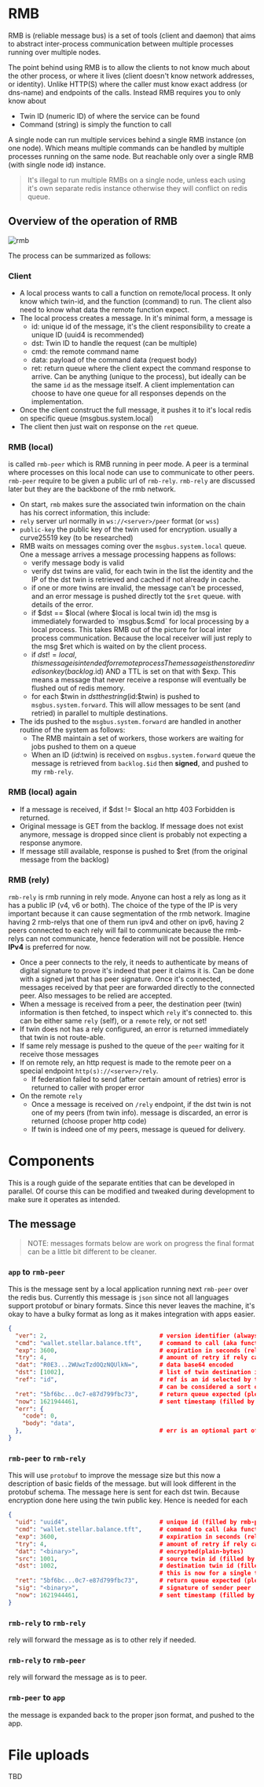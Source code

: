 # RMB
RMB is (reliable message bus) is a set of tools (client and daemon) that aims to abstract inter-process communication between multiple processes running over multiple nodes.

The point behind using RMB is to allow the clients to not know much about the other process, or where it lives (client doesn't know network addresses, or identity). Unlike HTTP(S) where the caller must know exact address (or dns-name) and endpoints of the calls. Instead RMB requires you to only know about
- Twin ID (numeric ID) of where the service can be found
- Command (string) is simply the function to call

A single node can run multiple services behind a single RMB instance (on one node). Which means multiple commands can be handled by multiple processes running on the same node. But reachable only over a single RMB (with single node id) instance.

> It's illegal to run multiple RMBs on a single node, unless each using it's own separate redis instance otherwise they will conflict on redis queue.

## Overview of the operation of RMB
![rmb](png/RMB.png)

The process can be summarized as follows:
### Client
- A local process wants to call a function on remote/local process. It only know which twin-id, and the function (command) to run. The client also need to know what data the remote function expect.
- The local process creates a message. In it's minimal form, a message is
  - id: unique id of the message, it's the client responsibility to create a unique ID (uuid4 is recommended)
  - dst: Twin ID to handle the request (can be multiple)
  - cmd: the remote command name
  - data: payload of the command data (request body)
  - ret: return queue where the client expect the command response to arrive. Can be anything (unique to the process), but ideally can be the same `id` as the message itself. A client implementation can choose to have one queue for all responses depends on the implementation.
- Once the client construct the full message, it pushes it to it's local redis on specific queue (msgbus.system.local)
- The client then just wait on response on the `ret` queue.

### RMB (local)
is called `rmb-peer` which is RMB running in peer mode. A peer is a terminal where processes on this local node can use to communicate to other peers. `rmb-peer` require to be given a public url of `rmb-rely`. `rmb-rely` are discussed later but they are the backbone of the rmb network.

- On start, `rmb` makes sure the associated twin information on the chain has his correct information, this include:
 - `rely` server url normally in `ws://<server>/peer` format (or `wss`)
 - `public-key` the public key of the twin used for encryption. usually a curve25519 key (to be researched)
- RMB waits on messages coming over the `msgbus.system.local` queue. One a message arrives a message processing happens as follows:
  - verify message body is valid
  - verify dst twins are valid, for each twin in the list the identity and the IP of the dst twin is retrieved and cached if not already in cache.
  - if one or more twins are invalid, the message can't be processed, and an error message is pushed directly tot the `$ret` queue. with details of the error.
  - if $dst == $local  (where $local is local twin id) the msg is immediately forwarded to `msgbus.$cmd` for local processing by a local process. This takes RMB out of the picture for local inter process communication. Because the local receiver will just reply to the msg $ret which is waited on by the client process.
  - if $dst != local, this message is intended for remote process The message is then stored in redis on key (backlog.$id) AND a TTL is set on that with $exp. This means a message that never receive a response will eventually be flushed out of redis memory.
  - for each $twin in $dst the string ($id:$twin) is pushed to `msgbus.system.forward`. This will allow messages to be sent (and retried) in parallel to multiple destinations.
- The ids pushed to the `msgbus.system.forward` are handled in another routine of the system as follows:
  - The RMB maintain a set of workers, those workers are waiting for jobs pushed to them on a queue
  - When an ID ($id:$twin) is received on `msgbus.system.forward` queue the message is retrieved from `backlog.$id` then **signed**, and pushed to my `rmb-rely`.

### RMB (local) again
- If a message is received, if $dst != $local an http 403 Forbidden is returned.
- Original message is GET from the backlog. If message does not exist anymore, message is dropped since client is probably not expecting a response anymore.
- If message still available, response is pushed to $ret (from the original message from the backlog)

### RMB (rely)
`rmb-rely` is rmb running in rely mode. Anyone can host a rely as long as it has a public IP (v4, v6 or both). The choice of the type of the IP is very important because
it can cause segmentation of the rmb network. Imagine having 2 rmb-relys that one of them run ipv4 and other on ipv6, having 2 peers connected to each rely will fail to communicate because the rmb-relys can not communicate, hence federation will not be possible. Hence **IPv4** is preferred for now.

- Once a peer connects to the rely, it needs to authenticate by means of digital signature to prove it's indeed that peer it claims it is. Can be done with a signed jwt that has peer signature. Once it's connected, messages received by that peer are forwarded directly to the connected peer. Also messages to be relied are accepted.
- When a message is received from a peer, the destination peer (twin) information is then fetched, to inspect which `rely` it's connected to. this can be either same `rely` (self), or a `remote` rely, or not set!
- If twin does not has a rely configured, an error is returned immediately that twin is not route-able.
- If same rely message is pushed to the queue of the `peer` waiting for it receive those messages
- If on remote rely, an http request is made to the remote peer on a special endpoint `http(s)://<server>/rely`.
  - If federation failed to send (after certain amount of retries) error is returned to caller with proper error
- On the remote `rely`
  - Once a message is received on `/rely` endpoint, if the dst twin is not one of my peers (from twin info). message is discarded, an error is returned (choose proper http code)
  - If twin is indeed one of my peers, message is queued for delivery.

# Components
This is a rough guide of the separate entities that can be developed in parallel. Of course this can be modified and tweaked during development to make sure it operates as intended.

## The message
> NOTE: messages formats below are work on progress the final format can be a little bit different to be cleaner.

### `app` to `rmb-peer`
This is the message sent by a local application running next `rmb-peer` over the redis bus. Currently this message is `json` since not all languages support protobuf or binary formats. Since this never leaves the machine, it's okay to have a bulky format as long as it makes integration with apps easier.

```json
{
  "ver": 2,                                # version identifier (always 1 for now)
  "cmd": "wallet.stellar.balance.tft",     # command to call (aka function name)
  "exp": 3600,                             # expiration in seconds (relative to 'now')
  "try": 4,                                # amount of retry if rely cannot be reached
  "dat": "R0E3...2WUwzTzdOQzNQUlkN=",      # data base64 encoded
  "dst": [1002],                           # list of twin destination id (filled by client)
  "ref": "id",                             # ref is an id selected by the app and should be returned as is.
                                           # can be considered a sort of message ID.
  "ret": "5bf6bc...0c7-e87d799fbc73",      # return queue expected (please use uuid4)
  "now": 1621944461,                       # sent timestamp (filled by client)
  "err": {
    "code": 0,
    "body": "data",
  },                                       # err is an optional part of the message mainly used by replies
}
```
### `rmb-peer` to `rmb-rely`
This will use `protobuf` to improve the message size but this now a description of basic fields of the message. but will look different in the protobuf schema.
The message here is sent for each dst twin. Because encryption done here using the twin public key. Hence is needed for each
```json
{
  "uid": "uuid4",                          # unique id (filled by rmb-peer)
  "cmd": "wallet.stellar.balance.tft",     # command to call (aka function name)
  "exp": 3600,                             # expiration in seconds (relative to 'now')
  "try": 4,                                # amount of retry if rely cannot be reached
  "dat": "<binary>",                       # encrypted(plain-bytes)
  "src": 1001,                             # source twin id (filled by server)
  "dst": 1002,                             # destination twin id (filled by client)
                                           # this is now for a single twin.
  "ret": "5bf6bc...0c7-e87d799fbc73",      # return queue expected (please use uuid4)
  "sig": "<binary>",                       # signature of sender peer
  "now": 1621944461,                       # sent timestamp (filled by client)
}
```

### `rmb-rely` to `rmb-rely`
rely will forward the message as is to other rely if needed.

### `rmb-rely` to `rmb-peer`
rely will forward the message as is to peer.

### `rmb-peer` to `app`
the message is expanded back to the proper json format, and pushed to the app.

# File uploads
TBD
